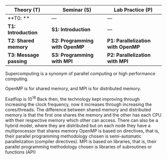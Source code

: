 
| Theory (T)              | Seminar (S)                     | Lab Practice (P)                    |
| ----------------------- | ------------------------------- | ----------------------------------- |
| **T0: **                | —                               | —                                   |
| **T1: Introduction**    | **S1: Introduction**            | —                                   |
| **T2: Shared memory**   | **S2: Programming with OpenMP** | **P1: Parallelization with OpenMP** |
| **T3: Message passing** | **S3: Programming with MPI**    | **P2: Parallelization with MPI**    |
Supercomputing is a synonym of parallel computing or high performance computing.

OpenMP is for shared memory, and MPI is for distributed memory.

Exatflop is $10^{18}$
Back then, the technology kept improving through increasing the clock frequency, now it increases through increasing the cores/threads.
The difference between shared memory and distributed memory is that  the first one shares the memory and the other has each CPU with their respective memory which other can access.
There can also be a hybrid model, where they are distributed but on each node they have a multiprocessor that shares memory
OpenMP is based on directives, that is, their parallel programming methodology chosen is semi-automatic parallelization (compiler directives).
MPI is based on libraries, that is, their parallel programming methodology chosen is libraries of subroutines or functions (API)